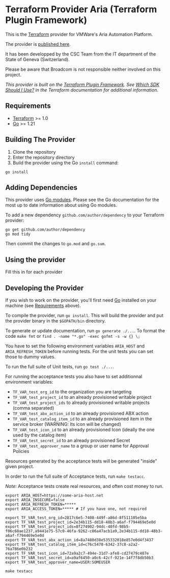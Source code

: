# Terraform Provider Aria (Terraform Plugin Framework)

This is the [Terraform](https://www.terraform.io) provider for VMWare's Aria Automation Platform.

The provider is [published here](https://registry.terraform.io/providers/davidfischer-ch/aria/latest).

It has been developped by the CSC Team from the IT department of the State of Geneva (Switzerland).

Please be aware that Broadcom is not responsible neither involved on this project.

_This provider is built on the [Terraform Plugin Framework](https://github.com/hashicorp/terraform-plugin-framework). See [Which SDK Should I Use?](https://developer.hashicorp.com/terraform/plugin/framework-benefits) in the Terraform documentation for additional information._

## Requirements

- [Terraform](https://developer.hashicorp.com/terraform/downloads) >= 1.0
- [Go](https://golang.org/doc/install) >= 1.21

## Building The Provider

1. Clone the repository
1. Enter the repository directory
1. Build the provider using the Go `install` command:

```shell
go install
```

## Adding Dependencies

This provider uses [Go modules](https://github.com/golang/go/wiki/Modules).
Please see the Go documentation for the most up to date information about using Go modules.

To add a new dependency `github.com/author/dependency` to your Terraform provider:

```shell
go get github.com/author/dependency
go mod tidy
```

Then commit the changes to `go.mod` and `go.sum`.

## Using the provider

Fill this in for each provider

## Developing the Provider

If you wish to work on the provider, you'll first need [Go](http://www.golang.org) installed on your machine (see [Requirements](#requirements) above).

To compile the provider, run `go install`. This will build the provider and put the provider binary in the `$GOPATH/bin` directory.

To generate or update documentation, run `go generate ./...`.
To format the code `make fmt` or `find . -name "*.go" -exec gofmt -s -w {} \;`

You have to set the following environment variables `ARIA_HOST` and `ARIA_REFRESH_TOKEN` before running tests. For the unit tests you can set those to dummy values.

To run the full suite of Unit tests, run `go test ./...`.

For running the acceptance tests you also have to set additionnal environment variables:

* `TF_VAR_test_org_id` to the organization you are targeting
* `TF_VAR_test_project_id` to an already provisioned writable project
* `TF_VAR_test_project_ids` to already provisioned writable projects (comma separated)
* `TF_VAR_test_abx_action_id` to an already provisioned ABX action
* `TF_VAR_test_catalog_item_id` to an already provisioned item in the service broker (WARNING: Its icon will be changed)
* `TF_VAR_test_icon_id` to an already provisioned Icon (ideally the one used by the catalog item)
* `TF_VAR_test_secret_id` to an already provisioned Secret
* `TF_VAR_test_approver_name` to a group or user name for Approval Policies

Resources generated by the acceptance tests will be generated "inside" given project.

In order to run the full suite of Acceptance tests, run `make testacc`.

*Note:* Acceptance tests create real resources, and often cost money to run.

```shell
export ARIA_HOST=https://some-aria-host.net
export ARIA_INSECURE=false
export ARIA_REFRESH_TOKEN=*****
export ARIA_ACCESS_TOKEN=***** # If you have one, not required

export TF_VAR_test_org_id=2817c6e5-7408-449f-a86d-8f511105e5ba
export TF_VAR_test_project_id=2e34b115-dd18-48b3-a6af-f794469e5e0d
export TF_VAR_test_project_ids=8f274902-94dc-40fd-98b5-f06c68ae1237,a9441e75-57c0-46fa-9262-c06a47acb1a9,2e34b115-dd18-48b3-a6af-f794469e5e0d
export TF_VAR_test_abx_action_id=8a7480d38e535332018e857e0d4f3437
export TF_VAR_test_catalog_item_id=c76c5478-6342-37c8-a2a2-76a786e0b232
export TF_VAR_test_icon_id=72a9a2c7-494e-31d7-afe8-cd27479c407e
export TF_VAR_test_secret_id=a9af6450-a0c6-42cf-921e-14f7f8db50b3
export TF_VAR_test_approver_name=USER:SOMEUSER

make testacc
```
